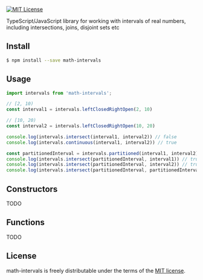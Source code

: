 [![MIT License][license-image]][license-url]

TypeScript/JavaScript library for working with intervals of real numbers, including intersections, joins, disjoint sets etc

## Install

```sh
$ npm install --save math-intervals
```

## Usage

```js
import intervals from 'math-intervals';

// [2, 10)
const interval1 = intervals.leftClosedRightOpen(2, 10)

// [10, 20)
const interval2 = intervals.leftClosedRightOpen(10, 20)

console.log(intervals.intersect(interval1, interval2)) // false
console.log(intervals.continuous(interval1, interval2)) // true

const partitionedInterval = intervals.partitioned(interval1, interval2)
console.log(intervals.intersect(partitionedInterval, interval1)) // true
console.log(intervals.intersect(partitionedInterval, interval2)) // true
console.log(intervals.intersect(partitionedInterval, partitionedInterval)) // true
```
## Constructors

TODO

## Functions

TODO

## License

math-intervals is freely distributable under the terms of the [MIT license](https://github.com/pi-factory/math-intervals/blob/master/LICENSE).

[license-image]: http://img.shields.io/badge/license-MIT-blue.svg?style=flat
[license-url]: LICENSE


